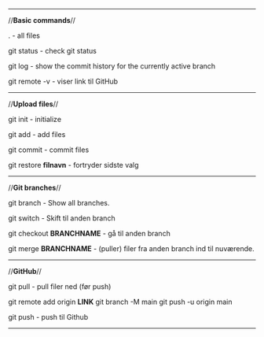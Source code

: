 _____________________________________

//**Basic commands**//

. - all files

git status - check git status

git log - show the commit history for the currently active branch

git remote -v - viser link til GitHub

_____________________________________

//**Upload files**//

git init - initialize

git add - add files

git commit - commit files

git restore **filnavn** - fortryder sidste valg

_____________________________________

//**Git branches**//

git branch - Show all branches.

git switch - Skift til anden branch

git checkout **BRANCHNAME** - gå til anden branch

git merge **BRANCHNAME** - (puller) filer fra anden branch ind til nuværende.

_____________________________________

//**GitHub**//

git pull - pull filer ned (før push)

git remote add origin **LINK**
git branch -M main
git push -u origin main

git push - push til Github

_____________________________________